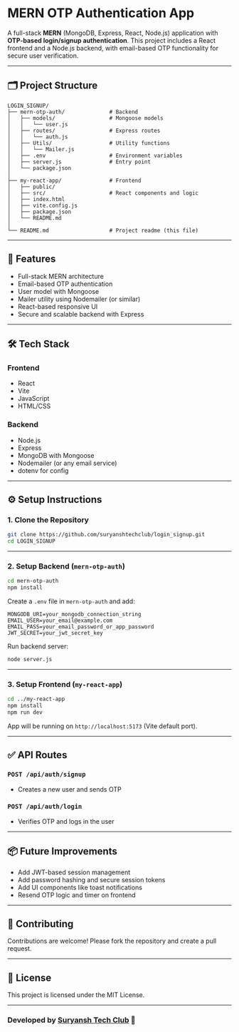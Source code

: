 # MERN OTP Authentication App

A full-stack **MERN** (MongoDB, Express, React, Node.js) application with **OTP-based login/signup authentication**. This project includes a React frontend and a Node.js backend, with email-based OTP functionality for secure user verification.

---

## 🗂️ Project Structure

```
LOGIN_SIGNUP/
├── mern-otp-auth/              # Backend
│   ├── models/                 # Mongoose models
│   │   └── user.js
│   ├── routes/                 # Express routes
│   │   └── auth.js
│   ├── Utils/                  # Utility functions
│   │   └── Mailer.js
│   ├── .env                    # Environment variables
│   ├── server.js               # Entry point
│   └── package.json
│
├── my-react-app/               # Frontend
│   ├── public/
│   ├── src/                    # React components and logic
│   ├── index.html
│   ├── vite.config.js
│   ├── package.json
│   └── README.md
│
└── README.md                   # Project readme (this file)
```

---

## 🚀 Features

- Full-stack MERN architecture
- Email-based OTP authentication
- User model with Mongoose
- Mailer utility using Nodemailer (or similar)
- React-based responsive UI
- Secure and scalable backend with Express

---

## 🛠️ Tech Stack

### Frontend

- React
- Vite
- JavaScript
- HTML/CSS

### Backend

- Node.js
- Express
- MongoDB with Mongoose
- Nodemailer (or any email service)
- dotenv for config

---

## ⚙️ Setup Instructions

### 1. Clone the Repository

```bash
git clone https://github.com/suryanshtechclub/login_signup.git
cd LOGIN_SIGNUP
```

---

### 2. Setup Backend (`mern-otp-auth`)

```bash
cd mern-otp-auth
npm install
```

Create a `.env` file in `mern-otp-auth` and add:

```env
MONGODB_URI=your_mongodb_connection_string
EMAIL_USER=your_email@example.com
EMAIL_PASS=your_email_password_or_app_password
JWT_SECRET=your_jwt_secret_key
```

Run backend server:

```bash
node server.js
```

---

### 3. Setup Frontend (`my-react-app`)

```bash
cd ../my-react-app
npm install
npm run dev
```

App will be running on `http://localhost:5173` (Vite default port).

---

## ✅ API Routes

### `POST /api/auth/signup`

- Creates a new user and sends OTP

### `POST /api/auth/login`

- Verifies OTP and logs in the user

---

## 📦 Future Improvements

- Add JWT-based session management
- Add password hashing and secure session tokens
- Add UI components like toast notifications
- Resend OTP logic and timer on frontend

---

## 🤝 Contributing

Contributions are welcome! Please fork the repository and create a pull request.

---

## 📄 License

This project is licensed under the MIT License.

---

### Developed by [Suryansh Tech Club](https://github.com/suryanshtechclub) 🚀
